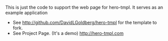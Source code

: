This is just the code to support the web page for hero-tmpl.  It serves as an example application

* See http://github.com/DavidLGoldberg/hero-tmpl for the template to fork.
* See Project Page. (It's a demo) http://hero-tmpl.com
